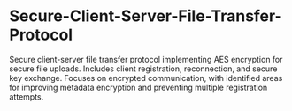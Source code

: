 # Secure-Client-Server-File-Transfer-Protocol
Secure client-server file transfer protocol implementing AES encryption for secure file uploads. Includes client registration, reconnection, and secure key exchange. Focuses on encrypted communication, with identified areas for improving metadata encryption and preventing multiple registration attempts.
